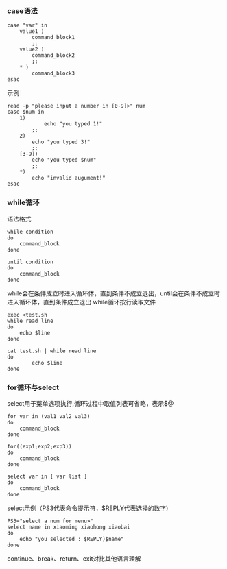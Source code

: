 ### case语法

```
case "var" in 
    value1 )
        command_block1
        ;;
    value2 )
        command_block2
        ;;
    * )
        command_block3
esac
```
示例
```
read -p "please input a number in [0-9]>" num
case $num in 
    1)
    	    echo "you typed 1!"
	    ;;
    2)
	    echo "you typed 3!"
	    ;;
    [3-9])
	    echo "you typed $num"
	    ;;
    *)
	    echo "invalid augument!"
esac
```
### while循环

语法格式

```
while condition
do
    command_block
done

until condition
do 
    command_block
done
```
while会在条件成立时进入循环体，直到条件不成立退出，until会在条件不成立时进入循环体，直到条件成立退出
while循环按行读取文件
```
exec <test.sh
while read line
do
    echo $line
done

cat test.sh | while read line
do
	    echo $line
done
```
### for循环与select

select用于菜单选项执行,循环过程中取值列表可省略，表示$@

```
for var in (val1 val2 val3)
do 
    command_block
done

for((exp1;exp2;exp3))
do
    command_block
done

select var in [ var list ]
do
    command_block
done
```
select示例（PS3代表命令提示符，$REPLY代表选择的数字)
```
PS3="select a num for menu>"
select name in xiaoming xiaohong xiaobai
do
    echo "you selected : $REPLY)$name"
done	
```
continue、break、return、exit对比其他语言理解

